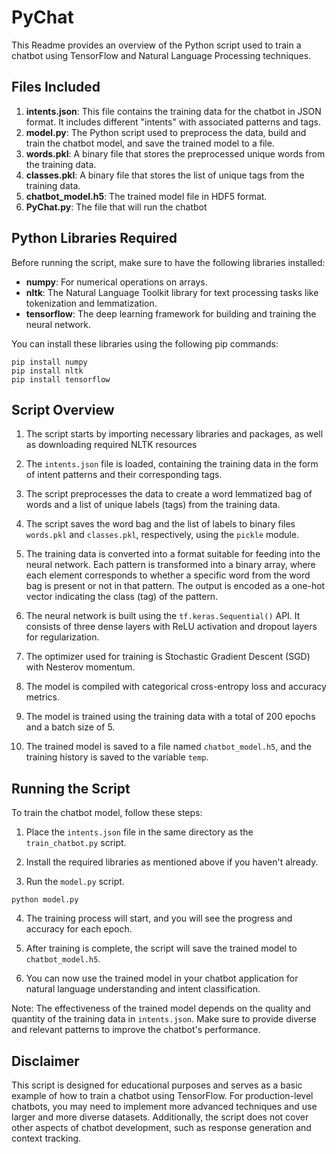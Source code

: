 # PyChat

This Readme provides an overview of the Python script used to train a chatbot using TensorFlow and Natural Language Processing techniques.

## Files Included

1. **intents.json**: This file contains the training data for the chatbot in JSON format. It includes different "intents" with associated patterns and tags.
2. **model.py**: The Python script used to preprocess the data, build and train the chatbot model, and save the trained model to a file.
3. **words.pkl**: A binary file that stores the preprocessed unique words from the training data.
4. **classes.pkl**: A binary file that stores the list of unique tags from the training data.
5. **chatbot_model.h5**: The trained model file in HDF5 format.
4. **PyChat.py**: The file that will run the chatbot

## Python Libraries Required

Before running the script, make sure to have the following libraries installed:

- **numpy**: For numerical operations on arrays.
- **nltk**: The Natural Language Toolkit library for text processing tasks like tokenization and lemmatization.
- **tensorflow**: The deep learning framework for building and training the neural network.

You can install these libraries using the following pip commands:

```
pip install numpy
pip install nltk
pip install tensorflow
```

## Script Overview

1. The script starts by importing necessary libraries and packages, as well as downloading required NLTK resources 

2. The `intents.json` file is loaded, containing the training data in the form of intent patterns and their corresponding tags.

3. The script preprocesses the data to create a word lemmatized bag of words and a list of unique labels (tags) from the training data.

4. The script saves the word bag and the list of labels to binary files `words.pkl` and `classes.pkl`, respectively, using the `pickle` module.

5. The training data is converted into a format suitable for feeding into the neural network. Each pattern is transformed into a binary array, where each element corresponds to whether a specific word from the word bag is present or not in that pattern. The output is encoded as a one-hot vector indicating the class (tag) of the pattern.

6. The neural network is built using the `tf.keras.Sequential()` API. It consists of three dense layers with ReLU activation and dropout layers for regularization.

7. The optimizer used for training is Stochastic Gradient Descent (SGD) with Nesterov momentum.

8. The model is compiled with categorical cross-entropy loss and accuracy metrics.

9. The model is trained using the training data with a total of 200 epochs and a batch size of 5.

10. The trained model is saved to a file named `chatbot_model.h5`, and the training history is saved to the variable `temp`.

## Running the Script

To train the chatbot model, follow these steps:

1. Place the `intents.json` file in the same directory as the `train_chatbot.py` script.

2. Install the required libraries as mentioned above if you haven't already.

3. Run the `model.py` script.

```
python model.py
```

4. The training process will start, and you will see the progress and accuracy for each epoch.

5. After training is complete, the script will save the trained model to `chatbot_model.h5`.

6. You can now use the trained model in your chatbot application for natural language understanding and intent classification.

Note: The effectiveness of the trained model depends on the quality and quantity of the training data in `intents.json`. Make sure to provide diverse and relevant patterns to improve the chatbot's performance.

## Disclaimer

This script is designed for educational purposes and serves as a basic example of how to train a chatbot using TensorFlow. For production-level chatbots, you may need to implement more advanced techniques and use larger and more diverse datasets. Additionally, the script does not cover other aspects of chatbot development, such as response generation and context tracking.